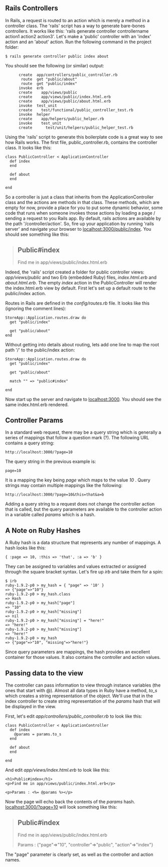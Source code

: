 Rails Controllers
-----------------

In Rails, a request is routed to an action which is merely a method in a
controller class. The 'rails' script has a way to generate bare-bones
controllers. It works like this: 'rails generate controller
controllername action1 action2 action3'. Let's make a 'public'
controller with an 'index' action and an 'about' action. Run the
following command in the project folder:

    $ rails generate controller public index about

You should see the following (or similar) output:

          create  app/controllers/public_controller.rb
           route  get "public/about"
           route  get "public/index"
          invoke  erb
          create    app/views/public
          create    app/views/public/index.html.erb
          create    app/views/public/about.html.erb
          invoke  test_unit
          create    test/functional/public_controller_test.rb
          invoke  helper
          create    app/helpers/public_helper.rb
          invoke    test_unit
          create      test/unit/helpers/public_helper_test.rb

Using the 'rails' script to generate this boilerplate code is a great
way to see how Rails works. The first file, public&#95;controller.rb,
contains the controller class. It looks like this:

    class PublicController < ApplicationController
      def index
      end

      def about
      end

    end

So a controller is just a class that inherits from the
ApplicationController class and the actions are methods in that class.
These methods, which are empty for now, provide a place for you to put
some dynamic behavior, some code that runs when someone invokes those
actions by loading a page / sending a request to you Rails app. By
default, rails actions are available by the path '/controller/action'.
So, fire up your application by running 'rails server' and navigate your
browser to
[localhost:3000/public/index](http://localhost:3000/public/index). You
should see something like this:

> Public#index
> ------------
>
> Find me in app/views/public/index.html.erb

Indeed, the 'rails' script created a folder for public controller
views: *app/views/public* and two Erb (embedded Ruby) files,
*index.html.erb* and *about.html.erb*. The empty *index* action in the
PublicController will render the index.html.erb view by default. First
let's set up a default route to the public/index action.

Routes in Rails are defined in the *config/routes.rb* file. It looks
like this (ignoring the comment lines):

    StoreApp::Application.routes.draw do
      get "public/index"

      get "public/about"
    end

Without getting into details about routing, lets add one line to map the
root path '/' to the public/index action:

    StoreApp::Application.routes.draw do
      get "public/index"

      get "public/about"

      match "" => "public#index"

    end

Now start up the server and navigate to
[localhost:3000](http://localhost:3000/). You should see the same
index.html.erb rendered.

Controller Params
-----------------

In a standard web request, there may be a query string which is
generally a series of mappings that follow a question mark (?). The
following URL contains a query string:

    http://localhost:3000/?page=10

The query string in the previous example is:

    page=10

It is a mapping the key being *page* which maps to the value *10* .
Query strings may contain multiple mappings like the following:

    http://localhost:3000/?page=10&this=that&a=b

Adding a query string to a request does not change the controller action
that is called, but the query parameters are available to the controller
action in a variable called *params* which is a hash.

A Note on Ruby Hashes
---------------------

A Ruby hash is a data structure that represents any number of mappings.
A hash looks like this:

    { :page => 10, :this => 'that', :a => 'b' }

They can be assigned to variables and values extracted or assigned
through the square bracket syntax. Let's fire up *irb* and take them for
a spin:

    $ irb
    ruby-1.9.2-p0 > my_hash = { "page" => '10' }
    => {"page"=>"10"} 
    ruby-1.9.2-p0 > my_hash.class
    => Hash 
    ruby-1.9.2-p0 > my_hash["page"]
    => "10" 
    ruby-1.9.2-p0 > my_hash["missing"]
    => nil 
    ruby-1.9.2-p0 > my_hash["missing"] = "here!"
    => "here!" 
    ruby-1.9.2-p0 > my_hash["missing"]
    => "here!" 
    ruby-1.9.2-p0 > my_hash
    => {"page"=>"10", "missing"=>"here!"} 

Since query parameters are mappings, the hash provides an excellent
container for those values. It also contains the controller and action
values.

Passing data to the view
------------------------

The controller can pass information to view through instance variables
(the ones that start with @). Almost all data types in Ruby have a
method, *to_s* which creates a string representation of the object.
We'll use that in the index controller to create string representation
of the *params* hash that will be displayed in the view.

First, let's edit *app/controllers/public&#95;controller.rb* to look like this:

    class PublicController < ApplicationController
      def index
        @params = params.to_s
      end

      def about
      end

    end

And edit *app/views/index.html.erb* to look like this:

    <h1>Public#index</h1>
    <p>Find me in app/views/public/index.html.erb</p>

    <p>Params : <%= @params %></p>

Now the page will echo back the contents of the *params* hash.
[localhost:3000/?page=10](http://localhost:3000/?page=10) will look
something like this:


> Public#index
> ------------
>
> Find me in app/views/public/index.html.erb
>
> Params : {"page"=>"10", "controller"=>"public", "action"=>"index"}

The "page" parameter is clearly set, as well as the controller and
action names.


